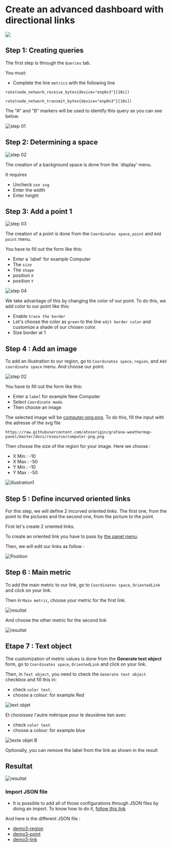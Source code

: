 # Create an advanced dashboard with directional links

[![](../../screenshots/other/Go-back.png)](README.md)

## Step 1: Creating queries

The first step is through the `Queries` tab.

You must:

- Complete the line `metrics` with the following line

```
rate(node_network_receive_bytes{device="enp0s3"}[10s])

rate(node_network_transmit_bytes{device="enp0s3"}[10s])
```

The "A" and "B" markers will be used to identify this query as you can see below.

![step 01](../../screenshots/demo/tutorial03/query.jpg)

## Step 2: Determining a space

![step 02](../../screenshots/demo/tutorial03/display.jpg)

The creation of a background space is done from the `display' menu.

It requires

- Uncheck `use svg`
- Enter the width
- Enter height

## Step 3: Add a point 1

![step 03](../../screenshots/demo/tutorial03/point1.png)

The creation of a point is done from the `Coordinates space`, `point` and `Add point` menu.

You have to fill out the form like this:

- Enter a `label' for example Computer
- The `size`
- The `shape`
- position `X`
- position `Y`

![step 04](../../screenshots/demo/tutorial03/point1-color.jpg)

We take advantage of this by changing the color of our point. To do this, we add color to our point like this:

- Enable `trace the border`
- Let's choose the color as `green` to the line `edit border color` and customize a shade of our chosen color.
- Size border at 1

## Step 4 : Add an image

To add an illustration to our region, go to `Coordinates space`, `region`, and `Add coordinate space` menu. And choose our point.

![step 02](../../screenshots/demo/tutorial03/CoordinateMode.png)

You have to fill out the form like this:

- Enter a `label` for example New Computer
- Select `Coordinate mode`.
- Then choose an image

The selected image will be [computer-png.png](../../resource/computer-png.png). To do this, fill the input with the adresse of the svg file

```
https://raw.githubusercontent.com/atosorigin/grafana-weathermap-panel/master/docs/resource/computer-png.png
```

Then chosse the size of the region for your image. Here we choose :

- X Min : -10
- X Max : -50
- Y Min : -10
- Y Max : -50

![illustration1](../../screenshots/demo/tutorial03/illustration1.jpg)

## Step 5 : Define incurved oriented links

For this step, we will define 2 incurved oriented links. The first one, from the point to the pictures and the second one, from the picture to the point.

First let's create 2 oriented links.

To create an oriented link you have to pass by [the panel menu](../panel/panel-incurved-link.md).

Then, we will edit our links as follow :

![Position](../../screenshots/demo/tutorial03/PositionParameter.png)

## Step 6 : Main metric

To add the main metric to our link, go to `Coordinates space`, `OrientedLink` and click on your link.

Then in `Main metric`, choose your metric for the first link.

![resultat](../../screenshots/demo/tutorial03/MainMetricLink.png)

And choose the other metric for the second link

![resultat](../../screenshots/demo/tutorial03/MainMetricLinkB.png)

## Etape 7 : Text object

The customization of metric values is done from the **Generate text object** form, go to `Coordinates space`, `OrientedLink` and click on your link.

Then, in `Text object`, you need to check the `Generate text object` checkbox and fill this in:

- check `color text`.
- choose a colour: for example Red

![text objet](../../screenshots/demo/tutorial03/text.png)

Et choisissez l'autre métrique pour le deuxième lien avec

- check `color text`.
- choose a colour: for example blue

![texte objet B](../../screenshots/demo/tutorial03/textB.png)

Optionally, you can remove the label from the link as shown in the result

## Resultat

![resultat](../../screenshots/demo/tutorial03/resultat.png)

### Import JSON file

- It is possible to add all of those configurations through JSON files by doing an import. To know how to do it, [follow this link](../editor/import.md)

And here is the different JSON file :

- [demo3-region](../../resource/demo03-region.json)
- [demo3-point](../../resource/demo03-point.json)
- [demo3-link](../../resource/demo03-link.json)
